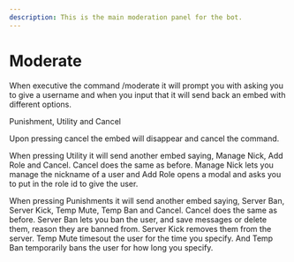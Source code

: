 ```yaml
---
description: This is the main moderation panel for the bot.
---
```


# Moderate

When executive the command /moderate it will prompt you with asking you to give a username and when you input that it will send back an embed with different options.

Punishment, Utility and Cancel

Upon pressing cancel the embed will disappear and cancel the command.

When pressing Utility it will send another embed saying, Manage Nick, Add Role and Cancel. Cancel does the same as before. Manage Nick lets you manage the nickname of a user and Add Role opens a modal and asks you to put in the role id to give the user.

When pressing Punishments it will send another embed saying, Server Ban, Server Kick, Temp Mute, Temp Ban and Cancel. Cancel does the same as before. Server Ban lets you ban the user, and save messages or delete them, reason they are banned from. Server Kick removes them from the server. Temp Mute timesout the user for the time you specify. And Temp Ban temporarily bans the user for how long you specify.
